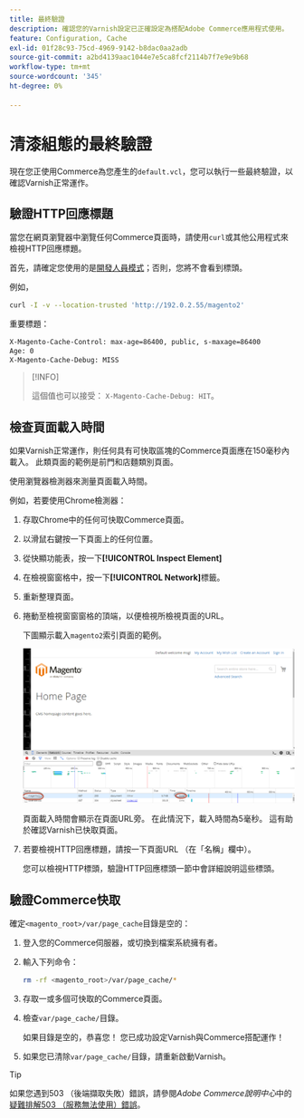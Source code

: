 ```yaml
---
title: 最終驗證
description: 確認您的Varnish設定已正確設定為搭配Adobe Commerce應用程式使用。
feature: Configuration, Cache
exl-id: 01f28c93-75cd-4969-9142-b8dac0aa2adb
source-git-commit: a2bd4139aac1044e7e5ca8fcf2114b7f7e9e9b68
workflow-type: tm+mt
source-wordcount: '345'
ht-degree: 0%

---
```


# 清漆組態的最終驗證

現在您正使用Commerce為您產生的`default.vcl`，您可以執行一些最終驗證，以確認Varnish正常運作。

## 驗證HTTP回應標題

當您在網頁瀏覽器中瀏覽任何Commerce頁面時，請使用`curl`或其他公用程式來檢視HTTP回應標題。

首先，請確定您使用的是[開發人員模式](../cli/set-mode.md#change-to-developer-mode)；否則，您將不會看到標頭。

例如，

```bash
curl -I -v --location-trusted 'http://192.0.2.55/magento2'
```

重要標題：

```terminal
X-Magento-Cache-Control: max-age=86400, public, s-maxage=86400
Age: 0
X-Magento-Cache-Debug: MISS
```

>[!INFO]
>
>這個值也可以接受： `X-Magento-Cache-Debug: HIT`。

## 檢查頁面載入時間

如果Varnish正常運作，則任何具有可快取區塊的Commerce頁面應在150毫秒內載入。 此類頁面的範例是前門和店麵類別頁面。

使用瀏覽器檢測器來測量頁面載入時間。

例如，若要使用Chrome檢測器：

1. 存取Chrome中的任何可快取Commerce頁面。
1. 以滑鼠右鍵按一下頁面上的任何位置。
1. 從快顯功能表，按一下&#x200B;**[!UICONTROL Inspect Element]**
1. 在檢視窗窗格中，按一下&#x200B;**[!UICONTROL Network]**&#x200B;標籤。
1. 重新整理頁面。
1. 捲動至檢視窗窗窗格的頂端，以便檢視所檢視頁面的URL。

   下圖顯示載入`magento2`索引頁面的範例。

   ![按一下您正在檢視的頁面](../../assets/configuration/varnish-inspector.png)

   頁面載入時間會顯示在頁面URL旁。 在此情況下，載入時間為5毫秒。 這有助於確認Varnish已快取頁面。

1. 若要檢視HTTP回應標題，請按一下頁面URL （在「名稱」欄中）。

   您可以檢視HTTP標頭，驗證HTTP回應標頭一節中會詳細說明這些標頭。

## 驗證Commerce快取

確定`<magento_root>/var/page_cache`目錄是空的：

1. 登入您的Commerce伺服器，或切換到檔案系統擁有者。
1. 輸入下列命令：

   ```bash
   rm -rf <magento_root>/var/page_cache/*
   ```

1. 存取一或多個可快取的Commerce頁面。
1. 檢查`var/page_cache/`目錄。

   如果目錄是空的，恭喜您！ 您已成功設定Varnish與Commerce搭配運作！

1. 如果您已清除`var/page_cache/`目錄，請重新啟動Varnish。

>[!TIP]
>
>如果您遇到503 （後端擷取失敗）錯誤，請參閱&#x200B;_Adobe Commerce說明中心_&#x200B;中的[疑難排解503 （服務無法使用）錯誤](https://experienceleague.adobe.com/docs/commerce-knowledge-base/kb/troubleshooting/miscellaneous/troubleshooting-503-errors.html)。
